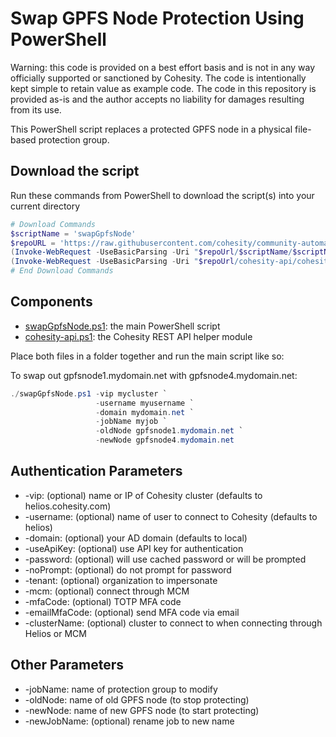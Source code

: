 # Swap GPFS Node Protection Using PowerShell

Warning: this code is provided on a best effort basis and is not in any way officially supported or sanctioned by Cohesity. The code is intentionally kept simple to retain value as example code. The code in this repository is provided as-is and the author accepts no liability for damages resulting from its use.

This PowerShell script replaces a protected GPFS node in a physical file-based protection group.

## Download the script

Run these commands from PowerShell to download the script(s) into your current directory

```powershell
# Download Commands
$scriptName = 'swapGpfsNode'
$repoURL = 'https://raw.githubusercontent.com/cohesity/community-automation-samples/main/powershell'
(Invoke-WebRequest -UseBasicParsing -Uri "$repoUrl/$scriptName/$scriptName.ps1").content | Out-File "$scriptName.ps1"; (Get-Content "$scriptName.ps1") | Set-Content "$scriptName.ps1"
(Invoke-WebRequest -UseBasicParsing -Uri "$repoUrl/cohesity-api/cohesity-api.ps1").content | Out-File cohesity-api.ps1; (Get-Content cohesity-api.ps1) | Set-Content cohesity-api.ps1
# End Download Commands
```

## Components

* [swapGpfsNode.ps1](https://raw.githubusercontent.com/cohesity/community-automation-samples/main/powershell/swapGpfsNode/swapGpfsNode.ps1): the main PowerShell script
* [cohesity-api.ps1](https://raw.githubusercontent.com/cohesity/community-automation-samples/main/powershell/cohesity-api/cohesity-api.ps1): the Cohesity REST API helper module

Place both files in a folder together and run the main script like so:

To swap out gpfsnode1.mydomain.net with gpfsnode4.mydomain.net:

```powershell
./swapGpfsNode.ps1 -vip mycluster `
                   -username myusername `
                   -domain mydomain.net `
                   -jobName myjob `
                   -oldNode gpfsnode1.mydomain.net `
                   -newNode gpfsnode4.mydomain.net
```

## Authentication Parameters

* -vip: (optional) name or IP of Cohesity cluster (defaults to helios.cohesity.com)
* -username: (optional) name of user to connect to Cohesity (defaults to helios)
* -domain: (optional) your AD domain (defaults to local)
* -useApiKey: (optional) use API key for authentication
* -password: (optional) will use cached password or will be prompted
* -noPrompt: (optional) do not prompt for password
* -tenant: (optional) organization to impersonate
* -mcm: (optional) connect through MCM
* -mfaCode: (optional) TOTP MFA code
* -emailMfaCode: (optional) send MFA code via email
* -clusterName: (optional) cluster to connect to when connecting through Helios or MCM

## Other Parameters

* -jobName: name of protection group to modify
* -oldNode: name of old GPFS node (to stop protecting)
* -newNode: name of new GPFS node (to start protecting)
* -newJobName: (optional) rename job to new name
